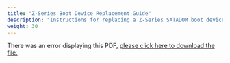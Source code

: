 ```yaml
---
title: "Z-Series Boot Device Replacement Guide"
description: "Instructions for replacing a Z-Series SATADOM boot device."
weight: 30
---
```


<object data="https://www.truenas.com/docs/files/ZseriesSatadomReplacev1_0.pdf" type="application/pdf" width="95%" height="1000">
  There was an error displaying this PDF, <a href="https://www.truenas.com/docs/files/ZseriesSatadomReplacev1_0.pdf">please click here to download the file.</a>
</object>
